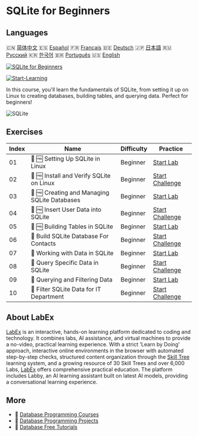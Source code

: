 # SQLite for Beginners

## Languages

🇨🇳 [简体中文](README_zh.md) 🇪🇸 [Español](README_es.md) 🇫🇷 [Français](README_fr.md) 🇩🇪 [Deutsch](README_de.md) 🇯🇵 [日本語](README_ja.md) 🇷🇺 [Русский](README_ru.md) 🇰🇷 [한국어](README_ko.md) 🇧🇷 [Português](README_pt.md) 🇺🇸 [English](README.md) 

[![SQLite for Beginners](https://cover-creator.labex.io/sqlite-for-beginners.png)](https://labex.io/courses/sqlite-for-beginners)

[![Start-Learning](https://img.shields.io/badge/Start-Learning-whitesmoke?style=for-the-badge)](https://labex.io/courses/sqlite-for-beginners)

In this course, you'll learn the fundamentals of SQLite, from setting it up on Linux to creating databases, building tables, and querying data. Perfect for beginners!

![SQLite](https://img.shields.io/badge/SQLite-whitesmoke?style=for-the-badge&logo=sqlite)


## Exercises

|   Index | Name                                         | Difficulty   | Practice                                                                                                                                           |
|---------|----------------------------------------------|--------------|----------------------------------------------------------------------------------------------------------------------------------------------------|
|      01 | 🧩 🆓 Setting Up SQLite in Linux             | Beginner     | <a target='_blank' href='https://labex.io/labs/sqlite-setting-up-sqlite-in-linux-552335?course=sqlite-for-beginners'>Start Lab</a>                 |
|      02 | 🎯 🆓 Install and Verify SQLite on Linux     | Beginner     | <a target='_blank' href='https://labex.io/labs/sqlite-install-and-verify-sqlite-on-linux-552579?course=sqlite-for-beginners'>Start Challenge</a>   |
|      03 | 🧩 🆓 Creating and Managing SQLite Databases | Beginner     | <a target='_blank' href='https://labex.io/labs/sqlite-creating-and-managing-sqlite-databases-552337?course=sqlite-for-beginners'>Start Lab</a>     |
|      04 | 🎯 🆓 Insert User Data into SQLite           | Beginner     | <a target='_blank' href='https://labex.io/labs/insert-user-data-into-sqlite-552580?course=sqlite-for-beginners'>Start Challenge</a>                |
|      05 | 🧩 🆓 Building Tables in SQLite              | Beginner     | <a target='_blank' href='https://labex.io/labs/sqlite-building-tables-in-sqlite-552336?course=sqlite-for-beginners'>Start Lab</a>                  |
|      06 | 🎯  Build SQLite Database For Contacts       | Beginner     | <a target='_blank' href='https://labex.io/labs/sqlite-build-sqlite-database-for-contacts-552582?course=sqlite-for-beginners'>Start Challenge</a>   |
|      07 | 🧩  Working with Data in SQLite              | Beginner     | <a target='_blank' href='https://labex.io/labs/sqlite-working-with-data-in-sqlite-552340?course=sqlite-for-beginners'>Start Lab</a>                |
|      08 | 🎯  Query Specific Data in SQLite            | Beginner     | <a target='_blank' href='https://labex.io/labs/sqlite-query-specific-data-in-sqlite-552586?course=sqlite-for-beginners'>Start Challenge</a>        |
|      09 | 🧩  Querying and Filtering Data              | Beginner     | <a target='_blank' href='https://labex.io/labs/sqlite-querying-and-filtering-data-552338?course=sqlite-for-beginners'>Start Lab</a>                |
|      10 | 🎯  Filter SQLite Data for IT Department     | Beginner     | <a target='_blank' href='https://labex.io/labs/sqlite-filter-sqlite-data-for-it-department-552585?course=sqlite-for-beginners'>Start Challenge</a> |

## About LabEx

[LabEx](https://labex.io) is an interactive, hands-on learning platform dedicated to coding and technology. It combines labs, AI assistance, and virtual machines to provide a no-video, practical learning experience. With a strict 'Learn by Doing' approach, interactive online environments in the browser with automated step-by-step checks, structured content organization through the [Skill Tree](https://labex.io/learn) learning system, and a growing resource of 30 Skill Trees and over 6,000 Labs, [LabEx](https://labex.io) offers comprehensive practical education. The platform includes Labby, an AI learning assistant built on latest AI models, providing a conversational learning experience.

## More

- 🔗 [Database Programming Courses](https://github.com/labex-labs/awesome-programming-courses)
- 🔗 [Database Programming Projects](https://github.com/labex-labs/awesome-programming-projects)
- 🔗 [Database Free Tutorials](https://github.com/labex-labs/database-free-tutorials)


